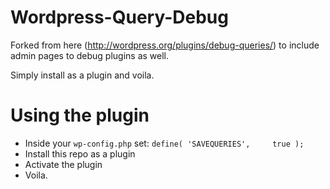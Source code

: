 Wordpress-Query-Debug
=====================
Forked from here (http://wordpress.org/plugins/debug-queries/) to include admin pages to debug plugins as well.

Simply install as a plugin and voila.

# Using the plugin

* Inside your `wp-config.php` set: `define( 'SAVEQUERIES',     true );`
* Install this repo as a plugin
* Activate the plugin
* Voila.

